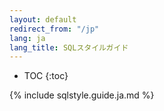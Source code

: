 ```yaml
---
layout: default
redirect_from: "/jp"
lang: ja
lang_title: SQLスタイルガイド
---
```


* TOC
{:toc}

{% include sqlstyle.guide.ja.md %}